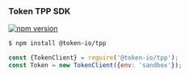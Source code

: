 ### Token TPP SDK

[![npm version](https://badge.fury.io/js/token-io.svg)](https://www.npmjs.com/package/@token-io/tpp)

```sh
$ npm install @token-io/tpp
```

```javascript
const {TokenClient} = require('@token-io/tpp');
const Token = new TokenClient({env: 'sandbox'});
```